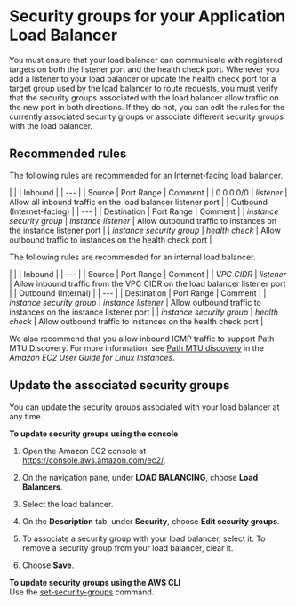 # Security groups for your Application Load Balancer<a name="load-balancer-update-security-groups"></a>

You must ensure that your load balancer can communicate with registered targets on both the listener port and the health check port\. Whenever you add a listener to your load balancer or update the health check port for a target group used by the load balancer to route requests, you must verify that the security groups associated with the load balancer allow traffic on the new port in both directions\. If they do not, you can edit the rules for the currently associated security groups or associate different security groups with the load balancer\.

## Recommended rules<a name="security-group-recommended-rules"></a>

The following rules are recommended for an Internet\-facing load balancer\.


| 
| 
| Inbound | 
| --- |
|  Source  |  Port Range  |  Comment  | 
| 0\.0\.0\.0/0 | *listener* | Allow all inbound traffic on the load balancer listener port | 
|   Outbound (Internet-facing)  | 
| --- |
|  Destination  |  Port Range  |  Comment  | 
| *instance security group* | *instance listener* | Allow outbound traffic to instances on the instance listener port | 
| *instance security group* | *health check* | Allow outbound traffic to instances on the health check port | 

The following rules are recommended for an internal load balancer\.


| 
| 
| Inbound | 
| --- |
|  Source  |  Port Range  |  Comment  | 
| *VPC CIDR* | *listener* | Allow inbound traffic from the VPC CIDR on the load balancer listener port | 
|   Outbound (Internal) | 
| --- |
|  Destination  |  Port Range  |  Comment  | 
| *instance security group* | *instance listener* | Allow outbound traffic to instances on the instance listener port | 
| *instance security group* | *health check* | Allow outbound traffic to instances on the health check port | 

We also recommend that you allow inbound ICMP traffic to support Path MTU Discovery\. For more information, see [Path MTU discovery](https://docs.aws.amazon.com/AWSEC2/latest/UserGuide/network_mtu.html#path_mtu_discovery) in the *Amazon EC2 User Guide for Linux Instances*\.

## Update the associated security groups<a name="update-group"></a>

You can update the security groups associated with your load balancer at any time\.

**To update security groups using the console**

1. Open the Amazon EC2 console at [https://console\.aws\.amazon\.com/ec2/](https://console.aws.amazon.com/ec2/)\.

1. On the navigation pane, under **LOAD BALANCING**, choose **Load Balancers**\.

1. Select the load balancer\.

1. On the **Description** tab, under **Security**, choose **Edit security groups**\.

1. To associate a security group with your load balancer, select it\. To remove a security group from your load balancer, clear it\. 

1. Choose **Save**\.

**To update security groups using the AWS CLI**  
Use the [set\-security\-groups](https://docs.aws.amazon.com/cli/latest/reference/elbv2/set-security-groups.html) command\.
